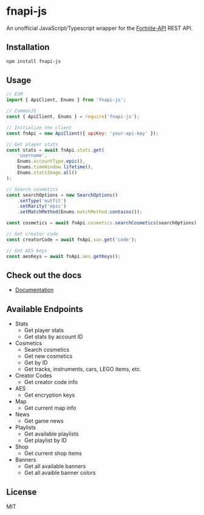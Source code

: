 # fnapi-js

An unofficial JavaScript/Typescript wrapper for the [Fortnite-API](https://fortnite-api.com/) REST API.

## Installation

```bash
npm install fnapi-js
```

## Usage

```javascript
// ESM
import { ApiClient, Enums } from 'fnapi-js';

// CommonJS
const { ApiClient, Enums } = require('fnapi-js');

// Initialize the client
const fnApi = new ApiClient({ apiKey: 'your-api-key' });

// Get player stats
const stats = await fnApi.stats.get(
    'username',
    Enums.accountType.epic(),
    Enums.timeWindow.lifetime(),
    Enums.statsImage.all()
);

// Search cosmetics
const searchOptions = new SearchOptions()
    .setType('outfit')
    .setRarity('epic')
    .setMatchMethod(Enums.matchMethod.contains());

const cosmetics = await fnApi.cosmetics.searchCosmetics(searchOptions);

// Get creator code
const creatorCode = await fnApi.sac.get('code');

// Get AES keys
const aesKeys = await fnApi.aes.getKeys();
```

## Check out the docs
- [Documentation](https://github.com/AjaxFNC-YT/fnapi-js/blob/main/src/docs/DOCUMENTATION.md)

## Available Endpoints

- Stats
  - Get player stats
  - Get stats by account ID
- Cosmetics
  - Search cosmetics
  - Get new cosmetics
  - Get by ID
  - Get tracks, instruments, cars, LEGO items, etc.
- Creator Codes
  - Get creator code info
- AES
  - Get encryption keys
- Map
  - Get current map info
- News
  - Get game news
- Playlists
  - Get available playlists
  - Get playlist by ID
- Shop
  - Get current shop items
- Banners
  - Get all available banners
  - Get all avaible banner colors

## License

MIT

